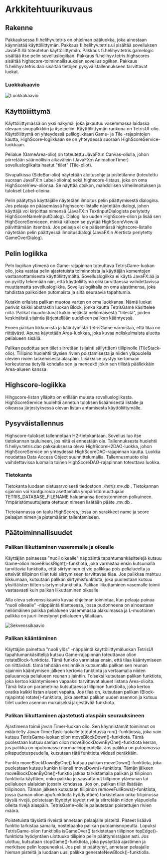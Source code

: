 # Arkkitehtuurikuvaus

## Rakenne

Pakkauksessa fi.helihyv.tetris on ohjelman pääluokka, joka ainostaan käynnistää käyttöliittymän. Pakkaus fi.helihyv.tetris.ui sisältää sovelluksen JavaFX:llä toteutetun käyttöliittymän. 
Pakkaus fi.helihyv.tetris.gamelogic sisältää itse pelin sovelluslogiikan. Pakkaus fi.helihyv.tetris.highscores sisältää highscore-toiminnallisuuksien sovelluslogiikan. Pakkaus fi.helihyv.tetris.dao sisältää tietojen pysyväistallennukseen tarvittavat luokat.

### Luokkakaavio

![Luokkakaavio](/dokumentaatio/luokkakaavio.png)

## Käyttöliittymä

Käyttöliittymässä on yksi näkymä, joka jakautuu vasemmassa laidassa olevaan sivupalkkkiin ja itse peliin. Käyttöliittymän runkona on TetrisUI-olio. Käyttöliittymä on yhteydessä pelilogiikkaan Game- ja Tile -rajapintojen kautta, HighScore-logiikkaan se on yhteydessä suoraan HighScoreService-luokkaan. 

Pelialue (GameArea-olio) on toteutettu JavaFX:n Canvas-oliolla, johon piirretään säännöllisin aikavälein (JavaFX:n AnimationTimer) sovelluslogiikalta haetut "tiilet" (Tile-oliot). 

Sivupalkissa (SideBar-olio) näytetään aloitusohje ja pistetilanne (toteutettu suoraan  JavaFX:n Label-olioina) sekä highscore-listaus, joka on oma HighScoreView-olionsa. Se näyttää otsikon, mahdollisen virheilmoituksen ja tulokset Label-olioina.

Pelin päätyttyä käyttäjälle näytetään ilmoitus pelin päättymisestä dialogina. Jos pelaaja on pääsemässä highscore-listalle näytetään dialogi, johon käyttäjä voi kirjoittaa nimensä (JavaFX:n TextInputDialogista periytetty HighScoreNameInputDialog). Dialogi luo uuden HighScore-olion ja lisää sen HighScoreServiceen, minkä kälkeen se pyytää HighScoreView:iä päivittämään itsenbsä. Jos pelaaja ei ole pääsemässä highscore-listalle näytetään pelin päättyessä ilmoitusdialogi (JavaFX:n Alertista periytetty GameOverDialog).

## Pelin logiikka

Peln logiikan ytimenä on Game-rajapinnan toteuttava TetrisGame-luokan olio, joka vastaa pelin ajastetuista toiminnoista ja käyttäjän komentojen vastaanottamisesta käyttöliittymältä. Sovelluslogiikka ei käytä JavaFX:ää ja on pyritty tekemään niin, että käyttöliittymä olisi tarvittaessa vaihdettavissa muuttamatta sovelluslogiikka. Sovelluslogiikalla on oma ajastimensa, joka tahdistaa palikoiden putomaista ja siitä seuraavia tapahtumia. 

Kutakin erilaista palikan muotoa varten on oma luokkansa. Nämä luokat perivät kaikki abstraktin luokan Block, jonka kautta TetrisGame käsittelee niitä. Palikat muodostuvat kukin neljästä neliömäisestä "tiilestä", joiden keskinäistä sijaintia järjestellään uudelleen palikan kääntyessä. 

Ennen palikan liikkumista ja kääntymistä TetrisGame varmistaa, että tilaa on riittävästi. Apuna käytetään Area-luokkaa, joka kuvaa neliskulmaista aluetta pelialueen sisällä. 

Palikan pudottua sen tiilet siirretään (sijainti säilyttäen) tiilipinolle (TileStack-olio). Tiilipino
huolehtii täysien rivien poistamisesta ja niiden yläpuolella olevien rivien laskemisesta alaspäin. Lisäksi se pystyy kertomaan korkeutensa tietyllä kohdalla sen ja meneekö jokin sen tiilistä päällekkäin Area-alueen kanssa 

## Highscore-logiikka

Hihgscore-listan ylläpito on erillään muusta sovelluslogiikasta. HighScoreService huolehtii annetun tuloksen lisäämisestä listalle ja oikeassa järjestyksessä olevan listan antamisesta käyttöliittymälle.

## Pysyväistallennus

Highscore-tulokset tallennetaan H2-tietokantaan. Sovellus luo itse tietokannan tauluineen, jos niitä ei ennestään ole. Tallennuksesta huolehtii fi.heliyv.tetris.dao pakkauksessa oleva HighScoreH2DAO-luokka, johon HighScoreService on yhteydessä HighScoreDAO-rajapinnan kautta. Luokka noudattaa Data Access Object suunnittelumallia. Tallennusmuoto olisi vaihdettavissa luomalla toinen HighScoreDAO-rajapinnan toteuttava luokka.

### Tietokanta

Tietokanta luodaan oletusarvoisesti tiedostoon _./tetris.mv.db_ . Tietokannan sijainnin voi konfguroida asettamalla ympäristömuuttujaan TETRIS_DATABASE_FILENAME haluamansa tiedostonnimen polkuineen. Ympäristömuuttujasta otettuun nimeen lisätään pääte .mv.db .

Tietokannassa on taulu HighScores, jossa on sarakkeet name ja score pelaajan nimen ja pistemäärän tallentamiseen. 

## Päätoiminnallisuudet

### Palikan liikuttaminen  vasemmalle ja oikealle

Käyttäjän painaessa "nuoli oikealle" näppäintä tapahtumankäsittelejä kutsuu Game-olion moveBlockRight()-funktiota, joka varmistaa ensin kutsumalla tarvittavia funktioita, että siirtyminen ei vie palikkaa pois pelialueelta ja etteivät tiilipinon tiilet tuki siirtymiseen tarvittavaa tilaa. Jos palikkaa mahtuu liikkumaan, kutsutaan palikan siirtymisfunktiota, joka puolestaan kutsuu yksittäisten tiilten siisrtymisfunktioita. Palikan liikuttaminen vasemalle toimii vastaavasti kuin palikan liikuttaminen oikealle

Alla oleva sekvenssikaavio kuvaa ohjelman toimintaa, kun pelaaja painaa "nuoli oikealle" -näppäintä tilanteessa, jossa pudonneena on ainoastaan neliömäinen palikka pelialueen vasemmassa alakulmassa ja L-muotoinen palikka on juuri ilmestynyt pelialueen ylälaitaan.

![Sekvenssikaavio](/dokumentaatio/sekvenssikaavio_nuoli_oikealle.png)

### Palikan kääntäminen

Käyttäjän painettua "nuoli ylös" -näppäintä käyttöliittymäluokan TetrisUI tapahtumankäsittelijä kutsuu Game-rajapinnan toteuttavan olion rotateBlock-funktiota. Tämä funktio varmistaa ensin, että tilaa kääntymiseen on riittävästi. tämä tehdään ensinnäkin kutsumalla pailkan  sen reunan sijainnin kääntymisen jälkeen kertovia funktiota ja vertaamalla niiden paluuarvoja pelialueen reunan sijaintiin. Toiseksi kutsutaan palikan funktiota, joka kertoo kääntymiseen vapaaksi tarvittavat alueet listana Area-olioita. Tämä lista on parametrina kutsuttaessa tiilipinon funktioita, joka kertoo ovatka kaikki listan alueet vapaita. Jos tilaa on, kutsutaan palikan (Block-rajapinta) rotate()-funktiota, joka asettaa palikan uuden asennon ja kutsuu tiilet uuden asennon mukaiseksi järjestävää funktiota. 

### Palikan liikuttaminen ajastetusti alaspäin seurauksineen

Ajastimena toimii javan Timer-luokan olio. Sen käynnistämät toiminnot on määritelty Javan TimerTask-luokalle toteutetussa run()-funktiossa, joka vain kutsuu TetrisGame-luokan olion moveBlockDown()-funktiota. Tämä puolestaan kutsuu saman olion moveBlockDownByOne()-funktiota kerran, jos palikka on nputomassa normaalinopeudella. Jos palikka on putoamassa pikapudotuspeudella, kutsutaan tätä funktiota viidesti peräkkäin. 

Funkto moveBlockDownByOne() kutsuu palikan moveDown()-funktiota, joka puolestaan kutsuu kunkin tiilensä moveDown()-funktiota. Tämän jälkeen moveBlockDoenByOne()-funktio jatkaa tarkistamalla palikan ja tiilipinon funktioita käyttäen, onko palikka jo saavuttanut tiilipinon yläreunan tai pelialueen alalaidan jossain kohdassa. Jos on, palikan tiilet lisätään tiilipinoon. Tämän jälkeen kutsutaan tiilipinon removeFullRows()-funktiota, jossa (saman olion apufunktioita hyödyntäen) tarkistetaan onko tiilipinossa täysiä rivejä, poistetaan löydetyt täydet rivit ja siirretään niiden yläpuolella olleita rivejä alaspäin. TetrisGame-oliolle palautetaan poistettujen rivien määrä. 

Poistetuista täysistä riveistä annetaan pelaajalle pisteitä. Pisteet lisäävä funktio tarkistaa samalla, nostetaanko palikan putoamisnopeutta. Lopuksi TetrisGame-olion funktiolla isGameOver() tarkistetaan tiilipinon topEdge()-funktiota hyödyntäen ulottuuko tiilipino pelin päättymisrajaan asti. Jos ulottuu, kutsutaan stopGame()-funktiota, joka pysäyttää ajastimen ja merkitsee pelin loppuneeksi. Jos peli ei päättynyt, annetaan pelaajalle hieman pisteitä ja luodaan uusi palikka generateNewBlock()-funktiolla.

